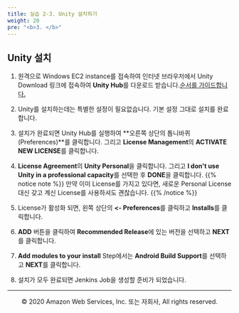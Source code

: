 ```yaml
---
title: 실습 2-3. Unity 설치하기
weight: 20
pre: "<b>3. </b>"
---
```


## Unity 설치
1. 원격으로 Windows EC2 instance를 접속하여 인터넷 브라우저에서 Unity Download 링크에 접속하여 **Unity Hub**를 다운로드 받습니다.[순서를 가이드합니다.](https://unity3d.com/get-unity/download)

2. Unity를 설치하는데는 특별한 설정이 필요없습니다. 기본 설정 그대로 설치를 완료합니다.

3. 설치가 완료되면 Unity Hub를 실행하여 **오른쪽 상단의 톱니바퀴(Preferences)**를 클릭합니다. 그리고 **License Management**의 **ACTIVATE NEW LICENSE**를 클릭합니다. 
   
4. **License Agreement**의 **Unity Personal**을 클릭합니다. 그리고 **I don't use Unity in a professional capacity**를 선택한 후 **DONE**을 클릭합니다.
{{% notice note %}}
만약 이미 License를 가지고 있다면, 새로운 Personal License대신 갖고 계신 License를 사용하셔도 괜찮습니다.
{{% /notice %}}

5. License가 활성화 되면, 왼쪽 상단의 **<- Preferences**를 클릭하고 **Installs**를 클릭합니다.

6. **ADD** 버튼을 클릭하여 **Recommended Release**에 있는 버전을 선택하고 **NEXT**를 클릭합니다.

7. **Add modules to your install** Step에서는 **Android Build Support**를 선택하고 **NEXT**를 클릭합니다.

8. 설치가 모두 완료되면 Jenkins Job을 생성할 준비가 되었습니다.


---
<p align="center">
© 2020 Amazon Web Services, Inc. 또는 자회사, All rights reserved.
</p>
